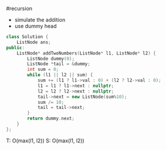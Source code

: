 #recursion 

- simulate the addition
- use dummy head
```cpp
class Solution {
    ListNode ans;
public:
    ListNode* addTwoNumbers(ListNode* l1, ListNode* l2) {
        ListNode dummy(0);
        ListNode *tail = &dummy;
        int sum = 0;
        while (l1 || l2 || sum) {
            sum += (l1 ? l1->val : 0) + (l2 ? l2->val : 0);
            l1 = l1 ? l1->next : nullptr;
            l2 = l2 ? l2->next : nullptr;
            tail->next = new ListNode(sum%10);
            sum /= 10;
            tail = tail->next;
        }
        return dummy.next;
    }
};
```

T: O(max(l1, l2))
S: O(max(l1, l2))